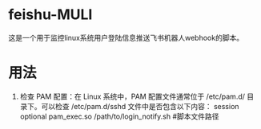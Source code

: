 # feishu-MULI
这是一个用于监控linux系统用户登陆信息推送飞书机器人webhook的脚本。

# 用法
1. 检查 PAM 配置：在 Linux 系统中，PAM 配置文件通常位于 /etc/pam.d/ 目录下。可以检查 /etc/pam.d/sshd 文件中是否包含以下内容：
  session optional pam_exec.so /path/to/login_notify.sh #脚本文件路径
